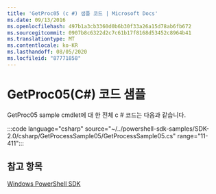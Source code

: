 ```yaml
---
title: 'GetProc05 (c #) 샘플 코드 | Microsoft Docs'
ms.date: 09/13/2016
ms.openlocfilehash: 497b1a3cb3360d0b6b30f33a26a15d78ab6fb672
ms.sourcegitcommit: 0907b8c6322d2c7c61b17f8168d53452c8964b41
ms.translationtype: MT
ms.contentlocale: ko-KR
ms.lasthandoff: 08/05/2020
ms.locfileid: "87771858"
---
```

# <a name="getproc05-c-sample-code"></a>GetProc05(C#) 코드 샘플

GetProc05 sample cmdlet에 대 한 전체 c # 코드는 다음과 같습니다.

:::code language="csharp" source="~/../powershell-sdk-samples/SDK-2.0/csharp/GetProcessSample05/GetProcessSample05.cs" range="11-411":::

## <a name="see-also"></a>참고 항목

[Windows PowerShell SDK](../windows-powershell-reference.md)
